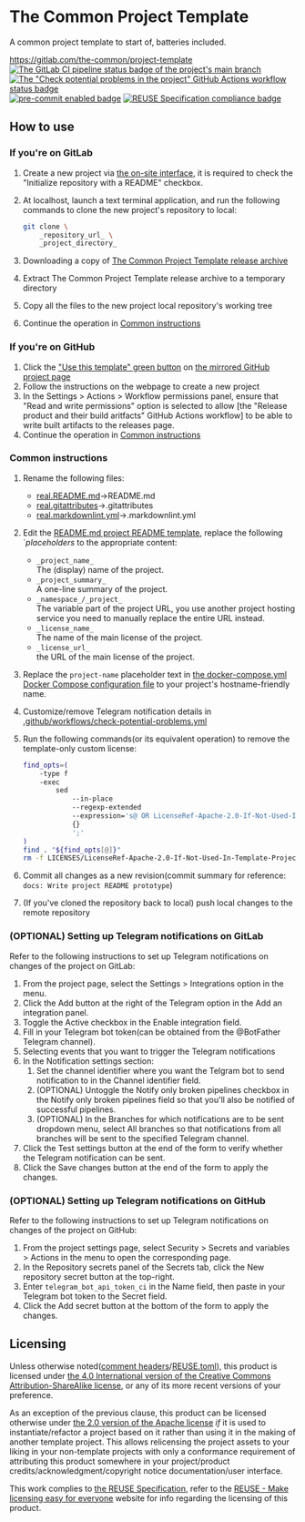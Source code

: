 # The Common Project Template

A common project template to start of, batteries included.

<https://gitlab.com/the-common/project-template>  
[![The GitLab CI pipeline status badge of the project's `main` branch](https://gitlab.com/the-common/project-template/badges/main/pipeline.svg?ignore_skipped=true "Click here to check out the comprehensive status of the GitLab CI pipelines")](https://gitlab.com/the-common/project-template/-/pipelines) [![The "Check potential problems in the project" GitHub Actions workflow status badge](https://github.com/the-common/project-template/actions/workflows/check-potential-problems.yml/badge.svg "Click here to check out the comprehensive status of the \"Check potential problems in the project\" GitHub Actions workflow")](https://github.com/the-common/project-template/actions/workflows/check-potential-problems.yml) [![pre-commit enabled badge](https://img.shields.io/badge/pre--commit-enabled-brightgreen?logo=pre-commit&logoColor=white "This project uses pre-commit to check potential problems")](https://pre-commit.com/) [![REUSE Specification compliance badge](https://api.reuse.software/badge/gitlab.com/the-common/project-template "This project complies to the REUSE specification to decrease software licensing costs")](https://api.reuse.software/info/gitlab.com/the-common/project-template)

## How to use

### If you're on GitLab

1. Create a new project via [the on-site interface](https://gitlab.com/projects/new), it is required to check the "Initialize repository with a README" checkbox.
1. At localhost, launch a text terminal application, and run the following commands to clone the new project's repository to local:

    ```bash
    git clone \
        _repository_url_ \
        _project_directory_
    ```

1. Downloading a copy of [The Common Project Template release archive](https://gitlab.com/the-common/project-template/-/releases)
1. Extract The Common Project Template release archive to a temporary directory
1. Copy all the files to the new project local repository's working tree
1. Continue the operation in [Common instructions](#common-instructions)

### If you're on GitHub

1. Click the ["Use this template" green button](https://github.com/the-common/project-template/generate) on [the mirrored GitHub project page](https://github.com/the-common/project-template)
1. Follow the instructions on the webpage to create a new project
1. In the Settings > Actions > Workflow permissions panel, ensure that "Read and write permissions" option is selected to allow [the "Release product and their build aritfacts" GitHub Actions workflow] to be able to write built artifacts to the releases page.
1. Continue the operation in [Common instructions](#common-instructions)

### Common instructions

1. Rename the following files:
    + [real.README.md](real.README.md)→README.md
    + [real.gitattributes](real.gitattributes)→.gitattributes
    + [real.markdownlint.yml](real.markdownlint.yml)→.markdownlint.yml
1. Edit the [README.md project README template](real.README.md), replace the following `_placeholders_ to the appropriate content:
    + `_project_name_`  
      The (display) name of the project.
    + `_project_summary_`  
      A one-line summary of the project.
    + `_namespace_/_project_`  
      The variable part of the project URL, you use another project hosting service you need to manually replace the entire URL instead.
    + `_license_name_`  
      The name of the main license of the project.
    + `_license_url_`  
      the URL of the main license of the project.
1. Replace the `project-name` placeholder text in [the docker-compose.yml Docker Compose configuration file](docker-compose.yml) to your project's hostname-friendly name.
1. Customize/remove Telegram notification details in [.github/workflows/check-potential-problems.yml](.github/workflows/check-potential-problems.yml)
1. Run the following commands(or its equivalent operation) to remove the template-only custom license:

    ```bash
    find_opts=(
        -type f
        -exec
            sed
                --in-place
                --regexp-extended
                --expression='s@ OR LicenseRef-Apache-2.0-If-Not-Used-In-Template-Projects@@g'
                {}
                ';'
    )
    find . "${find_opts[@]}"
    rm -f LICENSES/LicenseRef-Apache-2.0-If-Not-Used-In-Template-Projects.txt
    ```

1. Commit all changes as a new revision(commit summary for reference: `docs: Write project README prototype`)
1. (If you've cloned the repository back to local) push local changes to the remote repository

### (OPTIONAL) Setting up Telegram notifications on GitLab

Refer to the following instructions to set up Telegram notifications on changes of the project on GitLab:

1. From the project page, select the Settings > Integrations option in the menu.
1. Click the Add button at the right of the Telegram option in the Add an integration panel.
1. Toggle the Active checkbox in the Enable integration field.
1. Fill in your Telegram bot token(can be obtained from the @BotFather Telegram channel).
1. Selecting events that you want to trigger the Telegram notifications
1. In the Notification settings section:
    1. Set the channel identifier where you want the Telgram bot to send notification to in the Channel identifier field.
    1. (OPTIONAL) Untoggle the Notify only broken pipelines checkbox in the Notify only broken pipelines field so that you'll also be notified of successful pipelines.
    1. (OPTIONAL) In the Branches for which notifications are to be sent dropdown menu, select All branches so that notifications from all branches will be sent to the specified Telegram channel.
1. Click the Test settings button at the end of the form to verify whether the Telegram notification can be sent.
1. Click the Save changes button at the end of the form to apply the changes.

### (OPTIONAL) Setting up Telegram notifications on GitHub

Refer to the following instructions to set up Telegram notifications on changes of the project on GitHub:

1. From the project settings page, select Security > Secrets and variables > Actions in the menu to open the corresponding page.
1. In the Repository secrets panel of the Secrets tab, click the New repository secret button at the top-right.
1. Enter `telegram_bot_api_token_ci` in the Name field, then paste in your Telegram bot token to the Secret field.
1. Click the Add secret button at the bottom of the form to apply the changes.

## Licensing

Unless otherwise noted([comment headers](https://reuse.software/spec-3.3/#comment-headers)/[REUSE.toml](https://reuse.software/spec-3.3/#reusetoml)), this product is licensed under [the 4.0 International version of the Creative Commons Attribution-ShareAlike license](https://creativecommons.org/licenses/by-sa/4.0/), or any of its more recent versions of your preference.

As an exception of the previous clause, this product can be licensed otherwise under [the 2.0 version of the Apache license](https://www.apache.org/licenses/LICENSE-2.0) _if_ it is used to instantiate/refactor a project based on it rather than using it in the making of another template project.  This allows relicensing the project assets to your liking in your non-template projects with only a conformance requirement of attributing this product somewhere in your project/product credits/acknowledgment/copyright notice documentation/user interface.

This work complies to [the REUSE Specification](https://reuse.software/spec/), refer to the [REUSE - Make licensing easy for everyone](https://reuse.software/) website for info regarding the licensing of this product.

